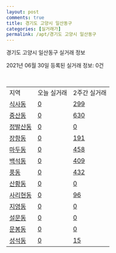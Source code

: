 ```yaml
---
layout: post
comments: true
title: 경기도 고양시 일산동구
categories: [실거래가]
permalink: /apt/경기도 고양시 일산동구
---
```


경기도 고양시 일산동구 실거래 정보

2021년 06월 30일 등록된 실거래 정보: 0건

<script type="text/javascript">
  google.charts.load('current', {'packages':['corechart']});
  google.charts.setOnLoadCallback(drawChart);

  function drawChart() {
    var data = google.visualization.arrayToDataTable([['거래일', '매매', '전월세', '전매'], ['21-02', 192, 366, 7], ['21-03', 196, 479, 4], ['21-04', 172, 306, 3], ['21-05', 231, 295, 11], ['21-06', 100, 167, 1]]);

    var options = {
      title: '최근 유형별 거래량 추이',
      legend: { position: 'bottom' }
    };

    var chart = new google.visualization.LineChart(document.getElementById('columnchart_material'));
    chart.draw(data, (options));
  }
</script>

<div id="columnchart_material" style="width: 95%; margin-left: -35px"></div>
<br>
<table class="sortable">
  <tr>
    <td>지역</td>
    <td>오늘 실거래</td>
    <td>2주간 실거래</td>
  </tr>

  
  <tr class="item">
    <td><a href="경기도 고양시 일산동구 식사동">식사동</a></td>
    <td><a href="경기도 고양시 일산동구 식사동">0</a></td>
    <td><a href="경기도 고양시 일산동구 식사동">299</a></td>
  </tr>
    

  <tr class="item">
    <td><a href="경기도 고양시 일산동구 중산동">중산동</a></td>
    <td><a href="경기도 고양시 일산동구 중산동">0</a></td>
    <td><a href="경기도 고양시 일산동구 중산동">630</a></td>
  </tr>
    

  <tr class="item">
    <td><a href="경기도 고양시 일산동구 정발산동">정발산동</a></td>
    <td><a href="경기도 고양시 일산동구 정발산동">0</a></td>
    <td><a href="경기도 고양시 일산동구 정발산동">0</a></td>
  </tr>
    

  <tr class="item">
    <td><a href="경기도 고양시 일산동구 장항동">장항동</a></td>
    <td><a href="경기도 고양시 일산동구 장항동">0</a></td>
    <td><a href="경기도 고양시 일산동구 장항동">191</a></td>
  </tr>
    

  <tr class="item">
    <td><a href="경기도 고양시 일산동구 마두동">마두동</a></td>
    <td><a href="경기도 고양시 일산동구 마두동">0</a></td>
    <td><a href="경기도 고양시 일산동구 마두동">458</a></td>
  </tr>
    

  <tr class="item">
    <td><a href="경기도 고양시 일산동구 백석동">백석동</a></td>
    <td><a href="경기도 고양시 일산동구 백석동">0</a></td>
    <td><a href="경기도 고양시 일산동구 백석동">409</a></td>
  </tr>
    

  <tr class="item">
    <td><a href="경기도 고양시 일산동구 풍동">풍동</a></td>
    <td><a href="경기도 고양시 일산동구 풍동">0</a></td>
    <td><a href="경기도 고양시 일산동구 풍동">432</a></td>
  </tr>
    

  <tr class="item">
    <td><a href="경기도 고양시 일산동구 산황동">산황동</a></td>
    <td><a href="경기도 고양시 일산동구 산황동">0</a></td>
    <td><a href="경기도 고양시 일산동구 산황동">0</a></td>
  </tr>
    

  <tr class="item">
    <td><a href="경기도 고양시 일산동구 사리현동">사리현동</a></td>
    <td><a href="경기도 고양시 일산동구 사리현동">0</a></td>
    <td><a href="경기도 고양시 일산동구 사리현동">96</a></td>
  </tr>
    

  <tr class="item">
    <td><a href="경기도 고양시 일산동구 지영동">지영동</a></td>
    <td><a href="경기도 고양시 일산동구 지영동">0</a></td>
    <td><a href="경기도 고양시 일산동구 지영동">0</a></td>
  </tr>
    

  <tr class="item">
    <td><a href="경기도 고양시 일산동구 설문동">설문동</a></td>
    <td><a href="경기도 고양시 일산동구 설문동">0</a></td>
    <td><a href="경기도 고양시 일산동구 설문동">0</a></td>
  </tr>
    

  <tr class="item">
    <td><a href="경기도 고양시 일산동구 문봉동">문봉동</a></td>
    <td><a href="경기도 고양시 일산동구 문봉동">0</a></td>
    <td><a href="경기도 고양시 일산동구 문봉동">0</a></td>
  </tr>
    

  <tr class="item">
    <td><a href="경기도 고양시 일산동구 성석동">성석동</a></td>
    <td><a href="경기도 고양시 일산동구 성석동">0</a></td>
    <td><a href="경기도 고양시 일산동구 성석동">15</a></td>
  </tr>
    


</table>


    